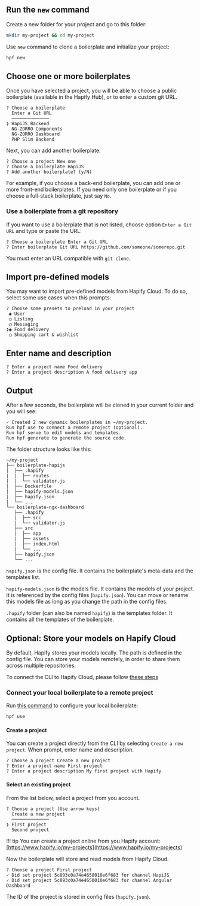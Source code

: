 ## Run the `new` command

Create a new folder for your project and go to this folder:

```bash
mkdir my-project && cd my-project
```

Use `new` command to clone a boilerplate and initialize your project:

```bash
hpf new
```

## Choose one or more boilerplates

Once you have selected a project, you will be able to choose a public boilerplate (available in the Hapify Hub), or to enter a custom git URL.

```
? Choose a boilerplate 
  Enter a Git URL 
  ──────────────
❯ HapiJS Backend 
  NG-ZORRO Components 
  NG-ZORRO Dashboard 
  PHP Slim Backend 
```

Next, you can add another boilerplate:

```
? Choose a project New one
? Choose a boilerplate HapiJS
? Add another boilerplate? (y/N)
```

For example, if you choose a back-end boilerplate, you can add one or more front-end boilerplates.
If you need only one boilerplate or if you choose a full-stack boilerplate, just say `No`.

### Use a boilerplate from a git repository

If you want to use a boilerplate that is not listed, choose option `Enter a Git URL` and type or paste the URL:

```
? Choose a boilerplate Enter a Git URL
? Enter boilerplate Git URL https://github.com/someone/somerepo.git
```

You must enter an URL compatible with `git clone`.

## Import pre-defined models

You may want to import pre-defined models from Hapify Cloud.
To do so, select some use cases when this prompts:

```
? Choose some presets to preload in your project 
 ◉ User
 ◯ Listing
 ◯ Messaging
❯◉ Food delivery
 ◯ Shopping cart & wishlist
```

## Enter name and description

```
? Enter a project name Food delivery
? Enter a project description A food delivery app
```

## Output

After a few seconds, the boilerplate will be cloned in your current folder and you will see:

```
✓ Created 2 new dynamic boilerplates in ~/my-project.
Run hpf use to connect a remote project (optional).
Run hpf serve to edit models and templates.
Run hpf generate to generate the source code.
```

The folder structure looks like this:

```
~/my-project
├── boilerplate-hapijs
|  ├── .hapify
|  |  ├── routes
|  |  └── validator.js
|  ├── Dockerfile
|  ├── hapify-models.json
|  ├── hapify.json
|  └── ...
└── boilerplate-ngx-dashboard
   ├── .hapify
   |  ├── src
   |  └── validator.js
   ├── src
   |  ├── app
   |  ├── assets
   |  ├── index.html
   |  └── ...
   ├── hapify.json
   └── ...
```

`hapify.json` is the config file. It contains the boilerplate's meta-data and the templates list.

`hapify-models.json` is the models file. It contains the models of your project.
It is referenced by the config files (`hapify.json`).
You can move or rename this models file as long as you change the path in the config files.

`.hapify` folder (can also be named `hapify`) is the templates folder. It contains all the templates of the boilerplate.

## **Optional**: Store your models on Hapify Cloud

By default, Hapify stores your models locally. The path is defined in the config file.
You can store your models remotely, in order to share them across multiple repositories.

To connect the CLI to Hapify Cloud, please follow [these steps](../../installation/#optional-connect-the-cli-to-hapify-cloud)

### Connect your local boilerplate to a remote project

Run [this command](../../reference/cli/#define-project-to-use-in-a-boilerplate-channel) to configure your local boilerplate:

```bash
hpf use
```

#### Create a project

You can create a project directly from the CLI by selecting `Create a new project`.
When prompt, enter name and description.

```
? Choose a project Create a new project
? Enter a project name First project
? Enter a project description My first project with Hapify
```

#### Select an existing project

From the list below, select a project from you account.

```
? Choose a project (Use arrow keys)
  Create a new project 
  ──────────────
❯ First project
  Second project
```

!!! tip
    You can create a project online from you Hapify account: [https://www.hapify.io/my-projects](https://www.hapify.io/my-projects)

Now the boilerplate will store and read models from Hapify Cloud.

```
? Choose a project First project
✓ Did set project 5c893c0a74e4650010e6f683 for channel HapiJS
✓ Did set project 5c893c0a74e4650010e6f683 for channel Angular Dashboard
```

The ID of the project is stored in config files (`hapify.json`).
